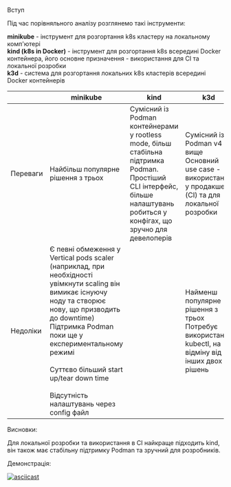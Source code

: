 Вступ

Під час порівняльного аналізу розглянемо такі інструменти:

**minikube** - інструмент для розгортання k8s кластеру на локальному комп'ютері
<br>**kind (k8s in Docker)** - інструмент для розгортання k8s всередині Docker контейнера, його основне призначення - використання для CI та локальної розробки</br>
**k3d** - система для розгортання локальних k8s кластерів всередині Docker контейнерів


||minikube|kind|k3d
|--|--|--|--|
|Переваги| Найбільш популярне рішення з трьох|Сумісний із Podman контейнерами у rootless mode, більш стабільна підтримка Podman.<br>Простіший CLI інтерфейс, більше налаштувань робиться у конфігах, що зручно для девелоперів|Cумісний із Podman v4 та вище<br>Основний use case - використання у продакшені (CI) та для локальної розробки</br>|
|Недоліки|Є певні обмеження у Vertical pods scaler (наприклад, при необхідності увімкнути scaling він вимикає існуючу ноду та створює нову, що призводить до downtime)<br>Підтримка Podman поки ще у експериментальному режимі</br><br>Суттєво більший start up/tear down time</br><br>Відсутність налаштувань через config файл</br>||Найменш популярне рішення з трьох<br>Потребує використання kubectl, на відміну від інших двох рішень</br>

Висновки:

Для локальної розробки та використання в CI найкраще підходить kind, він також має стабільну підтримку Podman та зручний для розробників.

Демонстрація:

[![asciicast](https://asciinema.org/a/J40gIx6g1llVe39FgX9Ux2Iwt.svg)](https://asciinema.org/a/J40gIx6g1llVe39FgX9Ux2Iwt)





